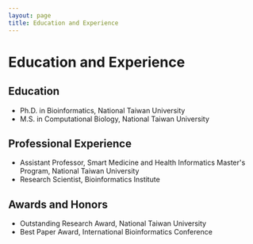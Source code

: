 ```yaml
---
layout: page
title: Education and Experience
---
```


# Education and Experience

## Education
- Ph.D. in Bioinformatics, National Taiwan University
- M.S. in Computational Biology, National Taiwan University

## Professional Experience
- Assistant Professor, Smart Medicine and Health Informatics Master's Program, National Taiwan University
- Research Scientist, Bioinformatics Institute

## Awards and Honors
- Outstanding Research Award, National Taiwan University
- Best Paper Award, International Bioinformatics Conference
